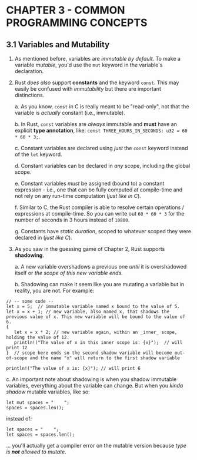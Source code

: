 # CHAPTER 3 - COMMON PROGRAMMING CONCEPTS

## 3.1 Variables and Mutability

1. As mentioned before, variables are _immutable by default_. To make a variable _mutable_, you'd use the `mut` keyword in the variable's declaration.

2. Rust _does also_ support **constants** and the keyword `const`. This may easily be confused with _immutability_ but there are important distinctions.

   a. As you know, `const` in C is really meant to be "read-only", not that the variable is _actually_ constant (i.e., immutable).

   b. In Rust, `const` variables are _always_ immutable and **must** have an explicit **type annotation**, like: `const THREE_HOURS_IN_SECONDS: u32 = 60 * 60 * 3;`.

   c. Constant variables are declared using _just_ the `const` keyword instead of the `let` keyword.

   d. Constant variables can be declared in _any_ scope, including the global scope.

   e. Constant variables _must_ be assigned (bound to) a constant expression - i.e., one that can be fully computed at compile-time and not rely on any run-time computation (_just like in C_).

   f. Similar to C, the Rust compiler is able to resolve certain operations / expressions at compile-time. So you can write out `60 * 60 * 3` for the number of seconds in 3 hours instead of `10800`.

   g. Constants have _static duration_, scoped to whatever scoped they were declared in (_just like C_).

3. As you saw in the guessing game of Chapter 2, Rust supports **shadowing**.

   a. A new variable overshadows a previous one _until_ it is overshadowed itself or _the scope of this new variable ends_.

   b. Shadowing can make it seem like you are mutating a variable but in reality, you are not. For example:

```
// -- some code --
let x = 5;  // immutable variable named x bound to the value of 5.
let x = x + 1; // new variable, also named x, that shadows the previous value of x. This new variable will be bound to the value of 6.
{
   let x = x * 2; // new variable again, within an _inner_ scope, holding the value of 12.
   println!("The value of x in this inner scope is: {x}");  // will print 12
}  // scope here ends so the second shadow variable will become out-of-scope and the name "x" will return to the first shadow variable

println!("The value of x is: {x}"); // will print 6
```

   c. An important note about shadowing is when you shadow immutable variables, everything about the variable can change. But when you _kinda shadow_ mutable variables, like so:

```
let mut spaces = "    ";
spaces = spaces.len();
```
instead of:
```
let spaces = "    ";
let spaces = spaces.len();
```

   ... you'll actually get a compiler error on the mutable version because _type is **not** allowed to mutate_.